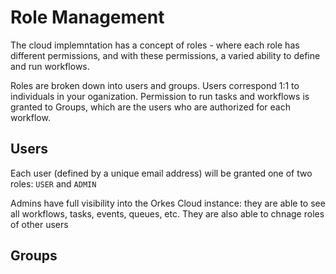 # Role Management

The cloud implemntation has a concept of roles - where each role has different permissions, and with these permissions, a varied ability to define and run workflows.


Roles are broken down into users and groups.  Users correspond 1:1 to individuals in your oganization.  Permission to run tasks and workflows is granted to Groups, which are the users who are authorized for each workflow.

## Users

Each user (defined by a unique email address) will be granted one of two roles:  ```USER``` and ```ADMIN```

Admins have full visibility into the Orkes Cloud instance: they are able to see all workflows, tasks, events, queues, etc.  They are also able to chnage roles of other users

## Groups
